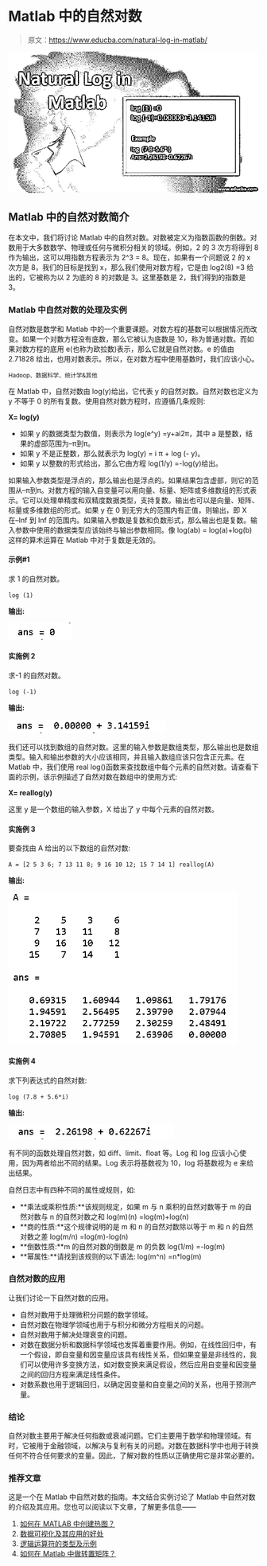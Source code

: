 # Matlab 中的自然对数

> 原文：<https://www.educba.com/natural-log-in-matlab/>

![natural log in matlab](img/95fc59fb3e5109feb09f82cf983208c3.png)



## Matlab 中的自然对数简介

在本文中，我们将讨论 Matlab 中的自然对数。对数被定义为指数函数的倒数。对数用于大多数数学、物理或任何与微积分相关的领域。例如，2 的 3 次方将得到 8 作为输出，这可以用指数方程表示为 2^3 = 8。现在，如果有一个问题说 2 的 x 次方是 8，我们的目标是找到 x，那么我们使用对数方程，它是由 log2(8) =3 给出的，它被称为以 2 为底的 8 的对数是 3。这里基数是 2，我们得到的指数是 3。

### Matlab 中自然对数的处理及实例

自然对数是数学和 Matlab 中的一个重要课题。对数方程的基数可以根据情况而改变。如果一个对数方程没有底数，那么它被认为底数是 10，称为普通对数。而如果对数方程的底用 e(也称为欧拉数)表示，那么它就是自然对数。e 的值由 2.71828 给出，也用对数表示。所以，在对数方程中使用基数时，我们应该小心。

<small>Hadoop、数据科学、统计学&其他</small>

在 Matlab 中，自然对数由 log(y)给出，它代表 y 的自然对数。自然对数也定义为 y 不等于 0 的所有复数。使用自然对数方程时，应遵循几条规则:

**X= log(y)**

*   如果 y 的数据类型为数值，则表示为 log(e^y) =y+ai2π，其中 a 是整数，结果的虚部范围为–π到π。
*   如果 y 不是正整数，那么就表示为 log(y) = i π + log (- y)。
*   如果 y 以整数的形式给出，那么它由方程 log(1/y) =-log(y)给出。

如果输入参数类型是浮点的，那么输出也是浮点的。如果结果包含虚部，则它的范围从–π到π。对数方程的输入自变量可以用向量、标量、矩阵或多维数组的形式表示。它可以处理单精度和双精度数据类型，支持复数。输出也可以是向量、矩阵、标量或多维数组的形式。如果 y 在 0 到无穷大的范围内有正值，则输出，即 X 在–Inf 到 Inf 的范围内。如果输入参数是复数和负数形式，那么输出也是复数。输入参数中使用的数据类型应该始终与输出参数相同。像 log(ab) = log(a)+log(b)这样的算术运算在 Matlab 中对于复数是无效的。

#### 示例#1

求 1 的自然对数。

`log (1)`

**输出:**

![Natural Log in Matlab-2](img/330b3b96b3e939fbaecc4f58fdb3d2b1.png)



#### 实施例 2

求-1 的自然对数。

`log (-1)`

**输出:**

![Natural Log in Matlab-3](img/7d23f538f45780887d9654d7188a8c60.png)



我们还可以找到数组的自然对数。这里的输入参数是数组类型，那么输出也是数组类型。输入和输出参数的大小应该相同，并且输入数组应该只包含正元素。在 Matlab 中，我们使用 real log()函数来查找数组中每个元素的自然对数。请查看下面的示例，该示例描述了自然对数在数组中的使用方式:

**X= reallog(y)**

这里 y 是一个数组的输入参数，X 给出了 y 中每个元素的自然对数。

#### 实施例 3

要查找由 A 给出的以下数组的自然对数:

`A = [2 5 3 6; 7 13 11 8; 9 16 10 12; 15 7 14 1] reallog(A)`

**输出:**

![NL for Array](img/35635c9fc996c64a88861526fa5cd006.png)



#### 实施例 4

求下列表达式的自然对数:

`log (7.8 + 5.6*i)`

**输出:**

![NL in Matlab](img/9beeed8783c0a81964ba14fe2b679619.png)



有不同的函数处理自然对数，如 diff、limit、float 等。Log 和 log 应该小心使用，因为两者给出不同的结果。Log 表示将基数视为 10，log 将基数视为 e 来给出结果。

自然日志中有四种不同的属性或规则，如:

*   **乘法或乘积性质:**该规则规定，如果 m 与 n 乘积的自然对数等于 m 的自然对数与 n 的自然对数之和
    log(m)(n) =log(m)+log(n)
*   **商的性质:**这个规律说明的是 m 和 n 的自然对数除以等于 m 和 n 的自然对数之差
    log(m/n) =log(m)-log(n)
*   **倒数性质:**m 的自然对数的倒数是 m 的负数
    log(1/m) =-log(m)
*   **幂属性:**请找到该规则的以下语法:
    log(m^n) =n*log(m)

### 自然对数的应用

让我们讨论一下自然对数的应用。

*   自然对数用于处理微积分问题的数学领域。
*   自然对数在物理学领域也用于与积分和微分方程相关的问题。
*   自然对数用于解决处理衰变的问题。
*   对数在数据分析和数据科学领域也发挥着重要作用。例如，在线性回归中，有一个假设，即自变量和因变量应该具有线性关系，但如果变量是非线性的，我们可以使用许多变换方法，如对数变换来满足假设，然后应用自变量和因变量之间的回归方程来满足线性条件。
*   对数系数也用于逻辑回归，以确定因变量和自变量之间的关系，也用于预测产量。

### 结论

自然对数主要用于解决任何指数或衰减问题。它们主要用于数学和物理领域。有时，它被用于金融领域，以解决与复利有关的问题。对数在数据科学中也用于转换任何不符合任何要求的变量。因此，了解对数的性质以正确使用它是非常必要的。

### 推荐文章

这是一个在 Matlab 中自然对数的指南。本文结合实例讨论了 Matlab 中自然对数的介绍及其应用。您也可以阅读以下文章，了解更多信息——

1.  [如何在 MATLAB 中创建热图？](https://www.educba.com/heatmap-in-matlab/)
2.  [数据可视化及其应用的好处](https://www.educba.com/benefits-of-data-visualization/)
3.  [逻辑运算符的类型及示例](https://www.educba.com/matlab-logical-operators/)
4.  [如何在 Matlab 中做转置矩阵？](https://www.educba.com/transpose-matrix-matlab/)





